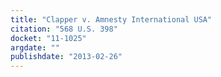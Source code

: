 ```yaml
---
title: "Clapper v. Amnesty International USA"
citation: "568 U.S. 398"
docket: "11-1025"
argdate: ""
publishdate: "2013-02-26"
---
```

